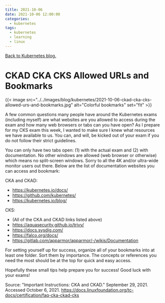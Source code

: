 ```yaml
---
title: 2021-10-06
date: 2021-10-06 12:00:00
categories:
  - kubernetes
tags:
  - kubernetes
  - learning
  - linux
---
```


[Back to Kubernetes blog.](../#kubernetes)

# CKAD CKA CKS Allowed URLs and Bookmarks

{{< image src="../../images/blog/kubernetes/2021-10-06-ckad-cka-cks-allowed-urs-and-bookmarks.jpg" alt="Colorful bookmarks" set="fit" >}}

A few common questions many people have around the Kubernetes exams (including myself) are what websites are you allowed to access during the exam and how many web browsers or tabs can you have open? As I prepare for my CKS exam this week, I wanted to make sure I knew what resources we have available to us. You can, and will, be kicked out of your exam if you do not follow their strict guidelines.

You can only have two tabs open: (1) with the actual exam and (2) with documentation. No other windows are allowed (web browser or otherwise) which means no split-screen windows. Sorry to all the 4K and/or ultra-wide monitor users out there. Below are the list of documentation websites you can access and bookmark:

CKA and CKAD:

- https://kubernetes.io/docs/
- https://github.com/kubernetes/
- https://kubernetes.io/blog/

CKS:

- (All of the CKA and CKAD links listed above)
- https://aquasecurity.github.io/trivy/
- https://docs.sysdig.com/
- https://falco.org/docs/
- https://gitlab.com/apparmor/apparmor/-/wikis/Documentation

For setting yourself up for success, organize all of your bookmarks into at least one folder. Sort them by importance. The concepts or references you need the most should be at the top for quick and easy access.

Hopefully these small tips help prepare you for success! Good luck with your exams!

Source: "Important Instructions: CKA and CKAD." September 29, 2021. Accessed October 6, 2021. https://docs.linuxfoundation.org/tc-docs/certification/faq-cka-ckad-cks
